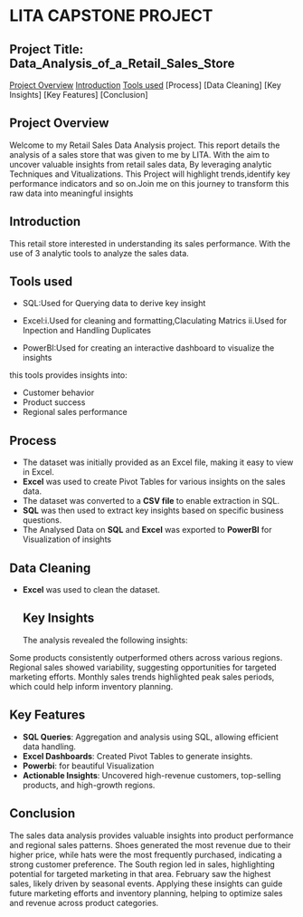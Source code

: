 # LITA CAPSTONE PROJECT

## Project Title: Data_Analysis_of_a_Retail_Sales_Store
[Project Overview](#Project-Overview)
[Introduction](#Introduction)
[Tools used](#Tools-used)
[Process]
[Data Cleaning]
[Key Insights]
[Key Features]
[Conclusion]

## Project Overview

Welcome to my Retail Sales Data Analysis project. This report details the analysis of a sales store that was given to me by LITA. With the aim to uncover valuable insights from retail sales data, By leveraging analytic Techniques and Vitualizations. This Project will highlight trends,identify key performance indicators and so on.Join me on this journey to transform this raw data into meaningful insights

## Introduction

This retail store interested in understanding its sales performance. With the use of 3 analytic tools to analyze the sales data.

## Tools used 
- SQL:Used for Querying data to derive key insight

- Excel:i.Used for cleaning and formatting,Claculating Matrics
       ii.Used for Inpection and Handling Duplicates

- PowerBI:Used for creating an interactive dashboard to visualize the insights

 this tools provides insights into:
- Customer behavior
- Product success
- Regional sales performance

## Process

- The dataset was initially provided as an Excel file, making it easy to view in Excel.
- **Excel** was used to create Pivot Tables for various insights on the sales data.
- The dataset was converted to a **CSV file** to enable extraction in SQL.
- **SQL** was then used to extract key insights based on specific business questions.
- The Analysed Data on **SQL** and **Excel** was exported to **PowerBI** for Visualization of insights

## Data Cleaning

- **Excel** was used to clean the dataset.

  ## Key Insights
  The analysis revealed the following insights:
  
Some products consistently outperformed others across various regions. Regional sales showed variability, suggesting opportunities for targeted marketing efforts. 
Monthly sales trends highlighted peak sales periods, which could help inform inventory planning.

## Key Features

- **SQL Queries**: Aggregation and analysis using SQL, allowing efficient data handling.
- **Excel Dashboards**: Created Pivot Tables to generate insights.
- **Powerbi**: for beautiful Visualization
- **Actionable Insights**: Uncovered high-revenue customers, top-selling products, and high-growth regions.

## Conclusion
The sales data analysis provides valuable insights into product performance and regional sales patterns. Shoes generated the most revenue due to their higher price, while hats were the most frequently purchased, indicating a strong customer preference. The South region led in sales, highlighting potential for targeted marketing in that area. February saw the highest sales, likely driven by seasonal events. Applying these insights can guide future marketing efforts and inventory planning, helping to optimize sales and revenue across product categories.
